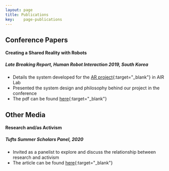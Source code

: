 ```yaml
---
layout: page
title: Publications
key:    page-publications
---
```


## Conference Papers

#### Creating a Shared Reality with Robots
##### Late Breaking Report, Human Robot Interaction 2019, South Korea

* Details the system developed for the [AR project](/projects#visualizing-a-robots-perspective-in-augmented-reality){:target="_blank"} in AIR Lab
* Presented the system design and philosophy behind our project in the conference
* The pdf can be found [here](https://ieeexplore.ieee.org/document/8673191){:target="_blank"}

## Other Media

#### Research and/as Activism
##### Tufts Summer Scholars Panel, 2020

* Invited as a panelist to explore and discuss the relationship between research and activism
* The article can be found [here](https://tischcollege.tufts.edu/news/tufts-students-discuss-research-andas-activism){:target="_blank"}